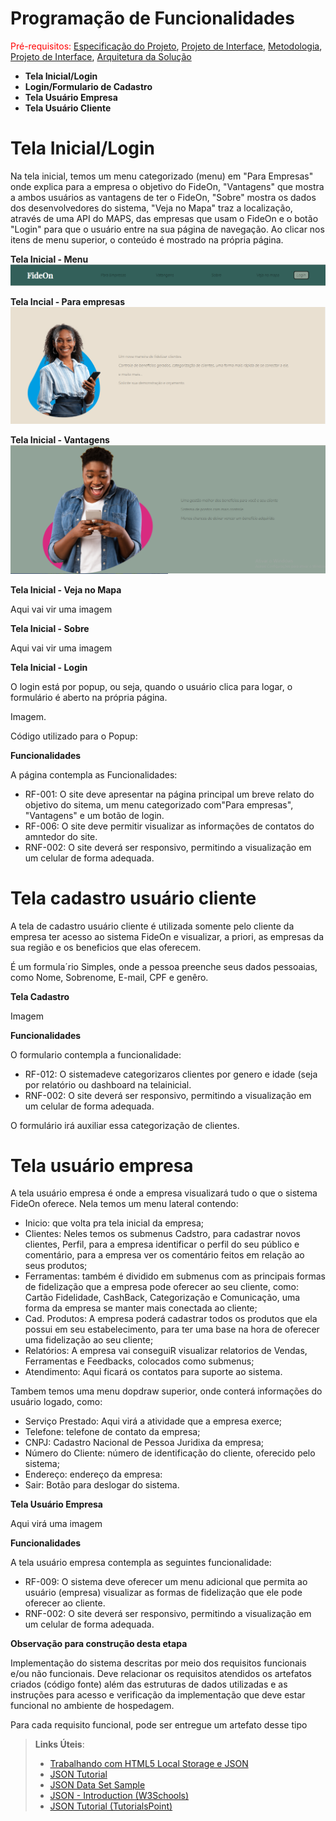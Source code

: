 # Programação de Funcionalidades
<span style="color:red">Pré-requisitos: <a href="2-Especificação do Projeto.md"> Especificação do Projeto</a></span>, <a href="3-Projeto de Interface.md"> Projeto de Interface</a>, <a href="4-Metodologia.md"> Metodologia</a>, <a href="3-Projeto de Interface.md"> Projeto de Interface</a>, <a href="5-Arquitetura da Solução.md"> Arquitetura da Solução</a>

- **Tela Inicial/Login**
- **Login/Formulario de Cadastro**
- **Tela Usuário Empresa**
- **Tela Usuário Cliente**

# Tela Inicial/Login

Na tela inicial, temos um menu categorizado (menu) em "Para Empresas" onde explica para a empresa o objetivo do FideOn, "Vantagens" que mostra a ambos usuários as vantagens de ter o FideOn, "Sobre" mostra os dados dos desenvolvedores do sistema, "Veja no Mapa" traz a localização, através de uma API do MAPS, das empresas que usam o FideOn e o botão "Login" para que o usuário entre na sua página de navegação. Ao clicar nos itens de menu superior, o conteúdo é mostrado na própria página.

**Tela Inicial - Menu**
![Figura 1 - Tela Inicial - Menu](img/menu-inicial.PNG)

**Tela Incial - Para empresas**
![Figura 2 - Tela Inicial - Para Empresas](img/para-empresas.PNG)

**Tela Inicial - Vantagens**
![Figura 3 - Tela Inicial - Vantagens](img/vantagens.PNG)


**Tela Inicial - Veja no Mapa**

Aqui vai vir uma imagem

**Tela Inicial - Sobre**

Aqui vai vir uma imagem

**Tela Inicial - Login**

O login está por popup, ou seja, quando o usuário clica para logar, o formulário é aberto na própria página.

Imagem.

Código utilizado para o Popup:

**Funcionalidades**

A página contempla as Funcionalidades: 
- RF-001: O site deve apresentar na página principal um breve relato do objetivo do sitema, um menu categorizado com"Para empresas", "Vantagens" e um botão de login.
- RF-006: O site deve permitir visualizar as informações de contatos do amntedor do site.
- RNF-002: O site deverá ser responsivo, permitindo a visualização em um celular de forma adequada.

# Tela cadastro usuário cliente

A tela de cadastro usuário cliente é utilizada somente pelo cliente da empresa ter acesso ao sistema FideOn e visualizar, a priori, as empresas da sua região e os beneficios que elas oferecem.

É um formula´rio Simples, onde a pessoa preenche seus dados pessoaias, como Nome, Sobrenome, E-mail, CPF e genêro.

**Tela Cadastro**

Imagem

**Funcionalidades**

O formulario contempla a funcionalidade:

- RF-012: O sistemadeve categorizaros clientes por genero e idade (seja por relatório ou dashboard na telainicial.
- RNF-002: O site deverá ser responsivo, permitindo a visualização em um celular de forma adequada.

O formulário irá auxiliar essa categorização de clientes.

# Tela usuário empresa

A tela usuário empresa é onde a empresa visualizará tudo o que o sistema FideOn oferece. Nela temos um menu lateral contendo: 

- Inicio: que volta pra tela inicial da empresa;
- Clientes: Neles temos os submenus Cadstro, para cadastrar novos clientes, Perfil, para a empresa identificar o perfil do seu público e comentário, para a empresa ver os comentário feitos em relação ao seus produtos;
- Ferramentas: também é dividido em submenus com as principais formas de fidelização que a empresa pode oferecer ao seu cliente, como: Cartão Fidelidade, CashBack, Categorização e Comunicação, uma forma da empresa se manter mais conectada ao cliente;
- Cad. Produtos: A empresa poderá cadastrar todos os produtos que ela possui em seu estabelecimento, para ter uma base na hora de oferecer uma fidelização ao seu cliente;
- Relatórios: A empresa vai conseguiR visualizar relatorios de Vendas, Ferramentas e Feedbacks, colocados como submenus;
- Atendimento: Aqui ficará os contatos para suporte ao sistema.

Tambem temos uma menu dopdraw superior, onde conterá informações do usuário logado, como:

- Serviço Prestado: Aqui virá a atividade que a empresa exerce;
- Telefone: telefone de contato da empresa;
- CNPJ: Cadastro Nacional de Pessoa Juridixa da empresa;
- Número do Cliente: número de identificação do cliente, oferecido pelo sistema;
- Endereço: endereço da empresa:
- Sair: Botão para deslogar do sistema.

**Tela Usuário Empresa**

Aqui virá uma imagem

**Funcionalidades**

A tela usuário empresa contempla as seguintes funcionalidade:

- RF-009: O sistema deve oferecer um menu adicional que permita ao usuário (empresa) visualizar as formas de fidelização que ele pode oferecer ao cliente.
- RNF-002: O site deverá ser responsivo, permitindo a visualização em um celular de forma adequada.



**Observação para construção desta etapa**

Implementação do sistema descritas por meio dos requisitos funcionais e/ou não funcionais. Deve relacionar os requisitos atendidos os artefatos criados (código fonte) além das estruturas de dados utilizadas e as instruções para acesso e verificação da implementação que deve estar funcional no ambiente de hospedagem.

Para cada requisito funcional, pode ser entregue um artefato desse tipo

> **Links Úteis**:
>
> - [Trabalhando com HTML5 Local Storage e JSON](https://www.devmedia.com.br/trabalhando-com-html5-local-storage-e-json/29045)
> - [JSON Tutorial](https://www.w3resource.com/JSON)
> - [JSON Data Set Sample](https://opensource.adobe.com/Spry/samples/data_region/JSONDataSetSample.html)
> - [JSON - Introduction (W3Schools)](https://www.w3schools.com/js/js_json_intro.asp)
> - [JSON Tutorial (TutorialsPoint)](https://www.tutorialspoint.com/json/index.htm)
